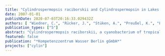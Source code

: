 ```yaml
---
title: "Cylindrospermopsis raciborskii and Cylindrospermopsin in Lakes of the Berlin Area -Occurrence, Causes and Consequences (CYLIN)"
date: 2007-01-01
publishDate: 2020-07-03T20:16:33.029432Z
authors: [ "Wiedner, C.", "Rücker, J.", "Stüken, A.", "Preußel, K.", "Fastner, J.", "Chorus, I.", "Nixdorf, B." ]
publication_types: ["5"]
abstract: "Cylindrospermopsis raciborskii, a cyanobacterium of tropical origin, can produce the toxin cylindrospermopsin (CYN). This originally tropical cyanobacterium (bluegreen algae) has now spread to the distant waters of the Berlin area. Cylindrospermopsin has been detected in two lakes in the area, but none of the C. raciborskii strains isolated here so far were found to produce the toxin. The main objectives of the CYLIN project were therefore to analyze the distribution and regulation of C. raciborskii and cylindrospermopsin and to determine which cyanobacteria are producing this toxin in order to establish a basis with which to predict the further course of development of this species and the related health hazards for humans. The CYLIN project was implemented as a three-part program. A screening program was first conducted in 2004 to test regional water bodies for the presence of cylindrospermopsin and potential CYN-producing cyanobacteria in order to obtain an overview of their distribution in the study region. A total of 142 regional water bodies were sampled once each in this qualitative analysis cylindrospermopsin and cyanobacteria. The screening program was followed by a monitoring program designed to generate quantitative data on the concentrations of dissolved CYN, particulate CYN, cyanobacteria and target environmental parameters at 20 selected lakes, which were sampled 3 times each. Last but not least, we investigated the seasonal dynamics of these parameters at two selected lakes in 2004 and 2005. Apart from this we isolated different cyanobacterial strains and conducted chemical and molecular biological analyses of CYN and CYNcoding genes, in order to identify CYN-producing cyanobacteria. The results show that C. raciborskii and CYN are much more widespread than was previously assumed. C. raciborskii was detected in 22 % of the investigated water bodies, and cylindrospermopsin in 52 %. Additionally, two other toxic cyanobacteria of tropical origin were found for the first time in the BerlinBrandenburg region, Anabaena bergii and Aphanizomenon aphanizomenoides. The mean and maximum CYN concentrations were 1 µg L-1 and 12 µg L-1, respectively. Since the particulate CYN fraction did not exceed 0.5 µg L-1, the dissolved CYN fraction was found to be responsible for the high CYN concentrations. The proposed guideline safety value for cylindrospermopsin in drinking water (1 µg L-1) was exceeded 18 times at 8 different lakes. Although Aphanizomenon flos-aquae (Nostocales) has been unequivocally identified as a producer of cylindrospermopsin, the observed cylindrospermopsin concentrations cannot be attributed to this cyanobacterial species alone. Aphanizomenon gracile was also identified as a potential CYN-producing cyanobacterium. Based on the findings of the CYLIN project, we recommend that cylindrospermopsin be included as a risk factor in drinking and bathing water quality assessments. To identify hazard conditions associated with this cyanotoxin, further investigations are needed to identify all cyanobacteria that produce cylindrospermopsin and to elucidate the mechanisms regulating the occurrence of CYN-producing cyanobacteria, CYN synthesis by these organisms, and CYN decomposition in aquatic ecosystems. Our analysis of C. raciborskii population dynamics showed that its germination is temperature-dependent and its population growth light-dependent. Population size was determined by the time of germination, that is, the earlier the time of germination, the bigger the population. Based on these findings, it appears highly likely that the climate-related early rise in water temperatures over the course of the years has promoted the spread of this species to temperate regions. Our hypothesis for the future course of cyanobacterial and cyanotoxin development in German waters is as follows: The combination of trophic decline and global warming works to the general benefit of cyanobacteria of the order Nostocales and leads to a shift in cyanobacterial species and toxin composition. This may ultimately lead to an increase in the incidence of neurotoxins as well as cylindrospermopsin."
featured: false
publication: "*Kompetenzzentrum Wasser Berlin gGmbH*"
projects: ["cylin"]
---
```


